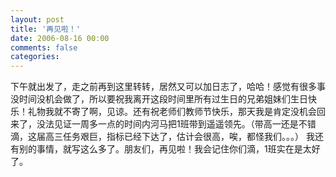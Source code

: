 ```yaml
---
layout: post
title: '再见啦！'
date: 2006-08-16 00:00
comments: false
categories: 
---
```

    

下午就出发了，走之前再到这里转转，居然又可以加日志了，哈哈！感觉有很多事没时间没机会做了，所以要祝我离开这段时间里所有过生日的兄弟姐妹们生日快乐！礼物我就不寄了啊，见谅。还有祝老师们教师节快乐，那天我是肯定没机会回来了，没法见证一周多一点的时间内河马把1班带到遥遥领先。（带高一还是不错滴，这届高三任务艰巨，指标已经下达了，估计会很高，唉，都怪我们。。。） 我还有别的事情，就写这么多了。朋友们，再见啦！我会记住你们滴，1班实在是太好了。
